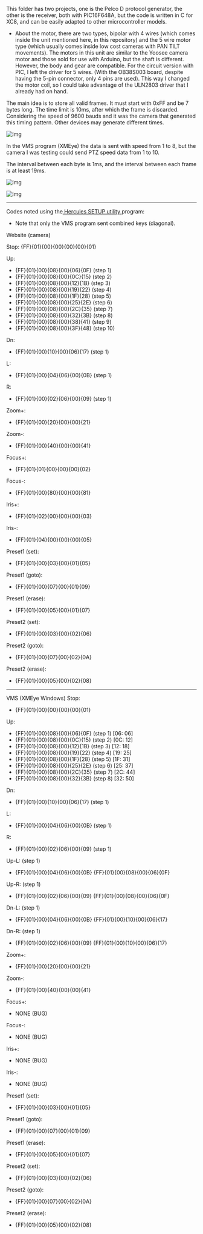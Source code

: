 This folder has two projects, one is the Pelco D protocol generator, the other is the receiver, both with PIC16F648A, but the code is written in C for XC8, and can be easily adapted to other microcontroller models.

- About the motor, there are two types, bipolar with 4 wires (which comes inside the unit mentioned here, in this repository) and the 5 wire motor type (which usually comes inside low cost cameras with PAN TILT movements). The motors in this unit are similar to the Yoosee camera motor and those sold for use with Arduino, but the shaft is different. However, the body and gear are compatible. For the circuit version with PIC, I left the driver for 5 wires. (With the OB38S003 board, despite having the 5-pin connector, only 4 pins are used). This way I changed the motor coil, so I could take advantage of the ULN2803 driver that I already had on hand.

The main idea is to store all valid frames. It must start with 0xFF and be 7 bytes long. The time limit is 10ms, after which the frame is discarded. Considering the speed of 9600 bauds and it was the camera that generated this timing pattern. Other devices may generate different times.

![img](https://raw.githubusercontent.com/rtek1000/OB38S003-PANTILT-UNIT-FOR-CAMERA/refs/heads/main/Img/1.png)

In the VMS program (XMEye) the data is sent with speed from 1 to 8, but the camera I was testing could send PTZ speed data from 1 to 10.

The interval between each byte is 1ms, and the interval between each frame is at least 19ms.

![img](https://raw.githubusercontent.com/rtek1000/OB38S003-PANTILT-UNIT-FOR-CAMERA/refs/heads/main/Img/Space_1ms.png)

![img](https://raw.githubusercontent.com/rtek1000/OB38S003-PANTILT-UNIT-FOR-CAMERA/refs/heads/main/Img/Space_19ms.png)


-----

Codes noted using the[ Hercules SETUP utility ](https://www.hw-group.com/software/hercules-setup-utility)program:

- Note that only the VMS program sent combined keys (diagonal).

Website (camera)

Stop:
{FF}{01}{00}{00}{00}{00}{01}

Up:
- {FF}{01}{00}{08}{00}{06}{0F} (step 1)
- {FF}{01}{00}{08}{00}{0C}{15} (step 2)
- {FF}{01}{00}{08}{00}{12}{1B} (step 3)
- {FF}{01}{00}{08}{00}{19}{22} (step 4)
- {FF}{01}{00}{08}{00}{1F}{28} (step 5)
- {FF}{01}{00}{08}{00}{25}{2E} (step 6)
- {FF}{01}{00}{08}{00}{2C}{35} (step 7)
- {FF}{01}{00}{08}{00}{32}{3B} (step 8)
- {FF}{01}{00}{08}{00}{38}{41} (step 9)
- {FF}{01}{00}{08}{00}{3F}{48} (step 10)

Dn:
- {FF}{01}{00}{10}{00}{06}{17} (step 1)

L:
- {FF}{01}{00}{04}{06}{00}{0B} (step 1)

R:
- {FF}{01}{00}{02}{06}{00}{09} (step 1)

Zoom+:
- {FF}{01}{00}{20}{00}{00}{21}

Zoom-:
- {FF}{01}{00}{40}{00}{00}{41}

Focus+:
- {FF}{01}{01}{00}{00}{00}{02}

Focus-:
- {FF}{01}{00}{80}{00}{00}{81}

Iris+:
- {FF}{01}{02}{00}{00}{00}{03}

Iris-:
- {FF}{01}{04}{00}{00}{00}{05}

Preset1 (set):
- {FF}{01}{00}{03}{00}{01}{05}

Preset1 (goto):
- {FF}{01}{00}{07}{00}{01}{09}

Preset1 (erase):
- {FF}{01}{00}{05}{00}{01}{07}

Preset2 (set):
- {FF}{01}{00}{03}{00}{02}{06}

Preset2 (goto):
- {FF}{01}{00}{07}{00}{02}{0A}

Preset2 (erase):
- {FF}{01}{00}{05}{00}{02}{08}

-----

VMS (XMEye Windows)
Stop:
- {FF}{01}{00}{00}{00}{00}{01}

Up:
- {FF}{01}{00}{08}{00}{06}{0F} (step 1) [06: 06]
- {FF}{01}{00}{08}{00}{0C}{15} (step 2) [0C: 12]
- {FF}{01}{00}{08}{00}{12}{1B} (step 3) [12: 18]
- {FF}{01}{00}{08}{00}{19}{22} (step 4) [19: 25]
- {FF}{01}{00}{08}{00}{1F}{28} (step 5) [1F: 31]
- {FF}{01}{00}{08}{00}{25}{2E} (step 6) [25: 37]
- {FF}{01}{00}{08}{00}{2C}{35} (step 7) [2C: 44]
- {FF}{01}{00}{08}{00}{32}{3B} (step 8) [32: 50]

Dn:
- {FF}{01}{00}{10}{00}{06}{17} (step 1)

L:
- {FF}{01}{00}{04}{06}{00}{0B} (step 1)

R:
- {FF}{01}{00}{02}{06}{00}{09} (step 1)

Up-L: (step 1)
- {FF}{01}{00}{04}{06}{00}{0B}   {FF}{01}{00}{08}{00}{06}{0F}

Up-R: (step 1)
- {FF}{01}{00}{02}{06}{00}{09}   {FF}{01}{00}{08}{00}{06}{0F}

Dn-L: (step 1)
- {FF}{01}{00}{04}{06}{00}{0B}   {FF}{01}{00}{10}{00}{06}{17}

Dn-R: (step 1)
- {FF}{01}{00}{02}{06}{00}{09}   {FF}{01}{00}{10}{00}{06}{17}

Zoom+:
- {FF}{01}{00}{20}{00}{00}{21}

Zoom-:
- {FF}{01}{00}{40}{00}{00}{41}

Focus+:
- NONE (BUG)

Focus-:
- NONE (BUG)

Iris+:
- NONE (BUG)

Iris-:
- NONE (BUG)

Preset1 (set):
- {FF}{01}{00}{03}{00}{01}{05}

Preset1 (goto):
- {FF}{01}{00}{07}{00}{01}{09}

Preset1 (erase):
- {FF}{01}{00}{05}{00}{01}{07}

Preset2 (set):
- {FF}{01}{00}{03}{00}{02}{06}

Preset2 (goto):
- {FF}{01}{00}{07}{00}{02}{0A}

Preset2 (erase):
- {FF}{01}{00}{05}{00}{02}{08}
